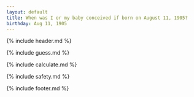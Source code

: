 ```yaml
---
layout: default
title: When was I or my baby conceived if born on August 11, 1905?
birthday: Aug 11, 1905
---
```


{% include header.md %}

{% include guess.md %}

{% include calculate.md %}

{% include safety.md %}

{% include footer.md %}



